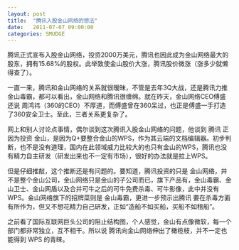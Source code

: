```yaml
---
layout: post
title:  "腾讯入股金山网络的想法"
date:   2011-07-07 09:00:00
categories: SMUDGE
---
```


腾讯正式宣布入股金山网络，投资2000万美元，腾讯也因此成为金山网络最大的股东，拥有15.68%的股权。此举致使金山股价大涨，腾讯股价微涨（涨多少就懒得查了）。





一直一来，腾讯和金山网络的关系就很暧昧，不管是去年3Q大战，还是腾讯力推金山毒霸，都可以看出，金山网络和腾讯很缠绵。就在昨天，金山网络CEO傅盛还说 周鸿祎（360的CEO）不厚道，而傅盛曾在360呆过，也正是傅盛一手打造了360安全卫士。至此，三者关系更复杂了。





网上和别人讨论点事情，偶尔谈到这次腾讯入股金山网络的问题，他谈到 腾讯 正因为投资 金山，是因为Q+要整合金山的WPS，作为其云端的文档编辑器。初步判断，也不是没有道理，国内在此领域威力比较大的也只有金山的WPS，腾讯也没有精力自主研发（研发出来也不一定有市场），很好的办法就是拉上WPS。





但是仔细推敲，这个推断还是有问题的。要知道，腾讯投资的只是 金山网络，并不是整个金山公司，金山网络只是金山的子公司而已，旗下产品有，金山毒霸、金山卫士、金山网盾以及合并可牛之后的可牛免费杀毒、可牛影像，此中并没有WPS。金山网络旗下的招牌菜则是 金山毒霸，更进一步预示出腾讯 要在杀毒方面有所作为，但又不想花精力自己研发，正如“造船不如买船，买船不如租船”。





之前看了国际互联网巨头公司的阻止结构图，个人感觉，金山有点像微软，每一个部门都非常独立，互不相干。所以说 腾讯向金山网络伸出了橄榄枝，并不一定也能得到 WPS 的青睐。
